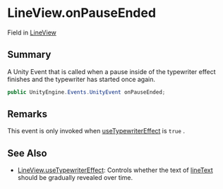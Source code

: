# LineView.onPauseEnded

Field in [LineView](/docs/api/csharp/yarn.unity.lineview.md)

## Summary


A Unity Event that is called when a pause inside of the typewriter effect finishes and the typewriter has started once again.


```csharp
public UnityEngine.Events.UnityEvent onPauseEnded;
```

## Remarks


This event is only invoked when  <a href="yarn.unity.lineview.usetypewritereffect.md">useTypewriterEffect</a>  is  <code>true</code> .


## See Also

* [LineView.useTypewriterEffect](/docs/api/csharp/yarn.unity.lineview.usetypewritereffect.md): Controls whether the text of  <a href="yarn.unity.lineview.linetext.md">lineText</a>  should be gradually revealed over time.


